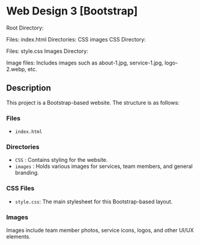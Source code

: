 # Web Design 3 [Bootstrap]


Root Directory:

Files: index.html
Directories:
CSS
images
CSS Directory:

Files: style.css
Images Directory:

Image files: Includes images such as about-1.jpg, service-1.jpg, logo-2.webp, etc.


## Description
This project is a Bootstrap-based website. The structure is as follows:

### Files
- `index.html`

### Directories
- `CSS` : Contains styling for the website.
- `images` : Holds various images for services, team members, and general branding.

### CSS Files
- `style.css`: The main stylesheet for this Bootstrap-based layout.

### Images
Images include team member photos, service icons, logos, and other UI/UX elements.
